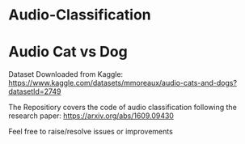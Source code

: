 # Audio-Classification

# Audio Cat vs Dog

Dataset Downloaded from Kaggle: https://www.kaggle.com/datasets/mmoreaux/audio-cats-and-dogs?datasetId=2749

The Repositiory covers the code of audio classification following the research paper: https://arxiv.org/abs/1609.09430

Feel free to raise/resolve issues or improvements

